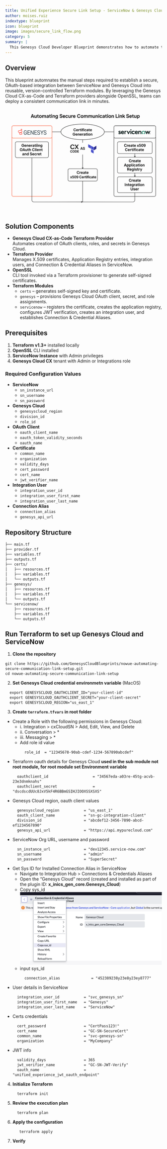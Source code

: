 ```yaml
---
title: Unified Experience Secure Link Setup - ServiceNow & Genesys Cloud  
author: moises.ruiz  
indextype: blueprint  
icon: blueprint  
image: images/secure_link_flow.png  
category: 5  
summary: |
  This Genesys Cloud Developer Blueprint demonstrates how to automate the end-to-end setup of a secure OAuth/JWT communication link between ServiceNow and Genesys Cloud using Terraform modules (CX-as-Code) and OpenSSL.
---
```


## Overview

This blueprint automnates the manual steps required to establish a secure, OAuth-based integration between ServiceNow and Genesys Cloud into reusable, version-controlled Terraform modules. By leveraging the Genesys Cloud CX-as-Code and Terraform providers alongside OpenSSL, teams can deploy a consistent communication link in minutes.

![Secure Link Flow](/blueprint/images/flow_archi.png)

## Solution Components

- **Genesys Cloud CX-as-Code Terraform Provider**  
  Automates creation of OAuth clients, roles, and secrets in Genesys Cloud.  
- **Terraform Provider**  
  Manages X.509 certificates, Application Registry entries, integration users, and Connection & Credential Aliases in ServiceNow.  
- **OpenSSL**  
  CLI tool invoked via a Terraform provisioner to generate self-signed certificates.  
- **Terraform Modules**  
  - `certs` – generates self-signed key and certificate.  
  - `genesys` – provisions Genesys Cloud OAuth client, secret, and role assignments.  
  - `servicenow` – registers the certificate, creates the application registry, configures JWT verification, creates an integration user, and establishes Connection & Credential Aliases.

## Prerequisites

1. **Terraform v1.3+** installed locally  
2. **OpenSSL** CLI installed  
3. **ServiceNow Instance** with Admin privileges  
4. **Genesys Cloud CX** tenant with Admin or Integrations role

### Required Configuration Values

- **ServiceNow**  
  - `sn_instance_url`  
  - `sn_username`  
  - `sn_password`  
- **Genesys Cloud**  
  - `genesyscloud_region`  
  - `division_id`  
  - `role_id`  
- **OAuth Client**  
  - `oauth_client_name`  
  - `oauth_token_validity_seconds`  
  - `oauth_name`
- **Certificate**  
  - `common_name`  
  - `organization`  
  - `validity_days`  
  - `cert_password`  
  - `cert_name`  
  - `jwt_verifier_name`  
- **Integration User**  
  - `integration_user_id`  
  - `integration_user_first_name`  
  - `integration_user_last_name`  
- **Connection Alias**  
  - `connection_alias`  
  - `genesys_api_url`

## Repository Structure

```text
├── main.tf      
├── provider.tf      
├── variables.tf      
├── outputs.tf        
├── certs/             
│   ├── resources.tf
│   ├── variables.tf
│   └── outputs.tf
├── genesys/           
│   ├── resources.tf
│   ├── variables.tf
│   └── outputs.tf
└── servicenow/       
    ├── resources.tf
    ├── variables.tf
    └── outputs.tf
```

## Run Terraform to set up Genesys Cloud and ServiceNow
1. **Clone the repository**
  ```{"language":"bash"}
  git clone https://github.com/GenesysCloudBlueprints/nowue-automating-secure-communication-link-setup.git
  cd nowue-automating-secure-communication-link-setup
  ```

2. **Set Genesys Cloud credential environmetn variable** (MacOS)
  ```{"language":"bash"}
    export GENESYSCLOUD_OAUTHCLIENT_ID="your-client-id"
    export GENESYSCLOUD_OAUTHCLIENT_SECRET="your-client-secret"
    export GENESYSCLOUD_REGION="us_east_1" 
  ```

3. **Create `terraform.tfvars` in root folder**
  - Create a Role with the following permissions in Genesys Cloud:
    - i. Integration > cxCloudSN > Add, Edit, View, and Delete
    - ii. Conversation > *
    - iii. Messaging > *
    - Add role id value
      ```{"language":"bash"}
        role_id  = "12345678-90ab-cdef-1234-567890abcdef"
      ```
  - Terraform oauth details for Genesys Cloud **used in the sub module not root module, for root module set Environment variable**
    ```{"language":"bash"}
      oauthclient_id                    = "34567eda-a03re-45tg-acvb-23e3dnmknahs"
      oauthclient_secret                = "dscdscdUUc8JxV5kF4R6BBmGSIHJIOOXSSXSXS"
    ```
  - Genesys Cloud region, oauth client values
    ```{"language":"bash"}
      genesyscloud_region           = "us_east_1"
      oauth_client_name             = "sn-gc-integration-client"
      division_id                   = "abcdef12-3456-7890-abcd-ef1234567890"
      genesys_api_url               = "https://api.mypurecloud.com"
    ```     
  - ServiceNow Org URL, username and password
    ```{"language":"bash"}
      sn_instance_url               = "dev12345.service-now.com"
      sn_username                   = "admin"
      sn_password                   = "SuperSecret"
    ```
   - Get Sys ID for Installed Connection Alias in ServiceNow
     - Navigate to Integration Hub > Connections & Credentials Aliases
     - Open the “Genesys Cloud” record (created and installed as part of the plugin ID: **x_inics_gen_core.Genesys_Cloud**)
     - Copy sys_id
      ![Sys_id](/blueprint/images/credentials_sys_id.png)
     - input sys_id
        ```{"language":"bash"}
          connection_alias              = "452389238y23e8y23ey8777"
        ```
  - User details in ServiceNow
    ```{"language":"bash"}
      integration_user_id           = "svc_genesys_sn"
      integration_user_first_name   = "Genesys"
      integration_user_last_name    = "ServiceNow"
    ```
  - Certs credentials 
    ```{"language":"bash"}
      cert_password                 = "CertPass123!"
      cert_name                     = "GC-SN-SecureCert"
      common_name                   = "svc-genesys-sn"
      organization                  = "MyCompany"
    ```
  - JWT info
    ```{"language":"bash"}
      validity_days                 = 365
      jwt_verifier_name             = "GC-SN-JWT-Verify"
      oauth_name                    = "unified_experience_jwt_oauth_endpoint"
    ```
4. **Initialize Terraform**
     ```{"language":"bash"}
       terraform init
     ```
5. **Review the execution plan**
     ```{"language":"bash"}
       terraform plan
     ```
6. **Apply the configuration**
    ```{"language":"bash"}
       terraform apply
    ```
7. **Verify**